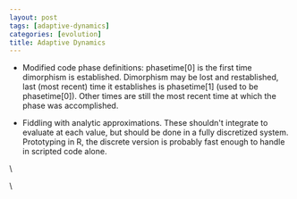 ```yaml
---
layout: post
tags: [adaptive-dynamics]
categories: [evolution]
title: Adaptive Dynamics
---
```







 








-   Modified code phase definitions: phasetime[0] is the first time
    dimorphism is established. Dimorphism may be lost and restablished,
    last (most recent) time it establishes is phasetime[1] (used to be
    phasetime[0]). Other times are still the most recent time at which
    the phase was accomplished.

-   Fiddling with analytic approximations. These shouldn't integrate to
    evaluate at each value, but should be done in a fully discretized
    system. Prototyping in R, the discrete version is probably fast
    enough to handle in scripted code alone.

\

\

